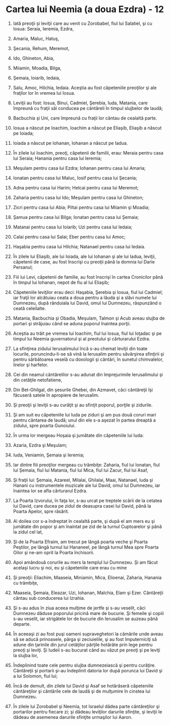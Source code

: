 # Cartea lui Neemia (a doua Ezdra) - 12

1. Iată preoţii şi leviţii care au venit cu Zorobabel, fiul lui Salatiel, şi cu Iosua: Seraia, Ieremia, Ezdra, 

2. Amaria, Maluc, Hatuş, 

3. Şecania, Rehum, Meremot, 

4. Ido, Ghineton, Abia, 

5. Miiamin, Moadia, Bilga, 

6. Şemaia, Ioiarib, Iedaia, 

7. Salu, Amoc, Hilchia, Iedaia. Aceştia au fost căpeteniile preoţilor şi ale fraţilor lor în vremea lui Iosua. 

8. Leviţii au fost: Iosua, Binui, Cadmiel, Şerebia, Iuda, Matania, care împreună cu fraţii săi conducea pe cântăreli în timpul slujbelor de laudă; 

9. Bacbuchia şi Uni, care împreună cu fraţii lor cântau de cealaltă parte. 

10. Iosua a născut pe Ioachim, Ioachim a născut pe Eliaşib, Eliaşib a născut pe Ioiada; 

11. Ioiada a născut pe Iohanan, Iohanan a născut pe Iadua. 

12. În zilele lui Ioachim, preoţi, căpetenii de familii, erau: Meraia pentru casa lui Seraia; Hanania pentru casa lui Ieremia; 

13. Meşulam pentru casa lui Ezdra; Iohanan pentru casa lui Amaria; 

14. Ionatan pentru casa lui Maluc, Iosif pentru casa lui Şecania; 

15. Adna pentru casa lui Harim; Helcai pentru casa lui Meremot; 

16. Zaharia pentru casa lui Ido; Meşulam pentru casa lui Ghineton; 

17. Zicri pentru casa lui Abia; Piltai pentru casa lui Miiamin şi Moadia; 

18. Şamua pentru casa lui Bilga; Ionatan pentru casa lui Şemaia; 

19. Matanai pentru casa lui Ioiarib; Uzi pentru casa lui Iedaia; 

20. Calai pentru casa lui Salai; Eber pentru casa lui Amoc; 

21. Haşabia pentru casa lui Hilchia; Natanael pentru casa lui Iedaia. 

22. În zilele lui Eliaşib, ale lui Ioiada, ale lui Iohanan şi ale lui Iadua, leviţii, căpetenii de case, au fost înscrişi cu preoţii până la domnia lui Darie Persanul; 

23. Fiii lui Levi, căpetenii de familie, au fost înscrişi în cartea Cronicilor până în timpul lui Iohanan, nepot de fiu al lui Eliaşib; 

24. Căpeteniile leviţilor erau deci: Haşabia, Şerebia şi Iosua, fiul lui Cadmiel; iar fraţii lor alcătuiau ceata a doua pentru a lăuda şi a slăvi numele lui Dumnezeu, după rânduiala lui David, omul lui Dumnezeu, răspunzând o ceată celeilalte. 

25. Matania, Bacbuchia şi Obadia, Meşulam, Talmon şi Acub aveau slujba de portari şi străjuiau când se aduna poporul înaintea porţii. 

26. Aceştia au trăit pe vremea lui Ioachim, fiul lui Iosua, fiul lui Ioţadac şi pe timpul lui Neemia guvernatorul şi al preotului şi cărturarului Ezdra. 

27. La sfinţirea zidului Ierusalimului încă s-au chemat leviţii din toate locurile, poruncindu-li-se să vină la Ierusalim pentru săvârşirea sfinţirii şi pentru sărbătoarea veselă cu doxologii şi cântări, în sunetul chimvalelor, lirelor şi harfelor. 

28. Cei din neamul cântărelilor s-au adunat din împrejurimile Ierusalimului şi din cetăţile netofatiene, 

29. Din Bet-Ghilgal, din şesurile Ghebei, din Azmavet, căci cântăreţii îşi făcuseră satele în apropiere de Ierusalim. 

30. Şi preoţii şi leviţii s-au curăţit şi au sfinţit poporul, porţile şi zidurile. 

31. Şi am suit eu căpeteniile lui Iuda pe ziduri şi am pus două coruri mari pentru cântarea de laudă; unul din ele s-a aşezat în partea dreaptă a zidului, spre poarta Gunoiului. 

32. În urma lor mergeau Hoşaia şi jumătate din căpeteniile lui Iuda: 

33. Azaria, Ezdra şi Meşulam; 

34. Iuda, Veniamin, Şemaia şi Ieremia; 

35. Iar dintre fiii preoţilor mergeau cu trâmbiţe: Zaharia, fiul lui Ionatan, fiul lui Şemaia, fiul lui Matania, fiul lui Mica, fiul lui Zacur, fiul lui Asaf, 

36. Şi fraţii lui: Şemaia, Azareel, Milalai, Ghilalai, Maai, Natanael, Iuda şi Hanani cu instrumentele muzicale ale lui David, omul lui Dumnezeu, iar înaintea lor se afla cărturarul Ezdra. 

37. La Poarta Izvorului, în faţa lor, s-au urcat pe treptele scării de la cetatea lui David, care ducea pe zidul de deasupra casei lui David, până la Poarta Apelor, spre răsărit. 

38. Al doilea cor s-a îndreptat în cealaltă parte, şi după el am mers eu şi jumătate din popor şi am înaintat pe zid de la turnul Cuptoarelor şi până la zidul cel lat, 

39. Şi de la Poarta Efraim, am trecut pe lângă poarta veche şi Poarta Peştilor, pe lângă turnul lui Hananeel, pe lângă turnul Mea spre Poarta Oilor şi ne-am oprit la Poarta închisorii. 

40. Apoi amândouă corurile au mers la templul lui Dumnezeu. Şi am făcut acelaşi lucru şi noi, eu şi căpeteniile care erau cu mine 

41. Şi preoţii: Eliachim, Maaseia, Miniamin, Mica, Elioenai, Zaharia, Hanania cu trâmbiţe, 

42. Maaseia, Şemaia, Eleazar, Uzi, Iohanan, Malchia, Elam şi Ezer. Cântăreţii cântau sub conducerea lui Izrahia. 

43. Şi s-au adus în ziua aceea mulţime de jertfe şi s-au veselit, căci Dumnezeu dăduse poporului pricină mare de bucurie. Şi femeile şi copiii s-au veselit, iar strigătele lor de bucurie din Ierusalim se auzeau până departe. 

44. În aceeaşi zi au fost puşi oameni supraveghetori la cămările unde aveau să se aducă prinoasele, pârga şi zeciuielile, şi au fost împuterniciţi să adune din ţarinile din jurul cetăţilor părţile hotărâte prin lege pentru preoţi şi leviţi. Şi Iudeii s-au bucurat când au văzut pe preoţi şi pe leviţi la slujba lor, 

45. Îndeplinind toate cele pentru slujba dumnezeiască şi pentru curăţire. Cântăreţii şi portarii şi-au îndeplinit datoria lor după porunca lui David şi a lui Solomon, fiul lui; 

46. Încă de demult, din zilele lui David şi Asaf se hotărâseră căpeteniile cântăreţilor şi cântările cele de laudă şi de mulţumire în cinstea lui Dumnezeu. 

47. În zilele lui Zorobabel şi Neemia, tot Israelul dădea parte cântăreţilor şi portarilor pentru fiecare zi; şi dădeau leviţilor darurile sfinţite, şi leviţii le dădeau de asemenea darurile sfinţite urmaşilor lui Aaron. 

